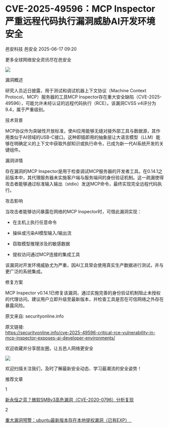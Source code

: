 #  CVE-2025-49596：MCP Inspector 严重远程代码执行漏洞威胁AI开发环境安全  
邑安科技  邑安全   2025-06-17 09:20  
  
更多全球网络安全资讯尽在邑安全  
  
![](https://mmbiz.qpic.cn/mmbiz_png/1N39PtINn8t626K3lVajT8t4nuvibrJ7UQByFagCqfx8D0cRiay8wsiaCOMn8jaTuOib1azhIiaO5TiaWR9iaHwUpno6w/640?wx_fmt=png&from=appmsg "")  
  
漏洞概述  
  
研究人员近日披露，用于测试和调试机器上下文协议（Machine Context Protocol，MCP）服务器的工具MCP Inspector存在重大安全缺陷（CVE-2025-49596），可能允许未经认证的远程代码执行（RCE）。该漏洞CVSS v4评分为9.4，属于严重级别。  
  
技术背景  
  
MCP协议作为突破性开放标准，使AI应用能够无缝对接外部工具与数据源，其作用类似于AI领域的USB-C接口。这种即插即用的抽象层让大语言模型（LLM）能够在明确定义的上下文中获取外部知识或执行命令，已成为新一代AI系统开发的关键组件。  
  
漏洞详情  
  
存在漏洞的MCP Inspector是用于检查调试MCP服务器的开发者工具。在0.14.1之前版本中，其代理服务器未实施客户端与服务端间的身份验证机制。这一疏漏使得攻击者能够通过标准输入输出（stdio）发送MCP命令，最终实现完全远程代码执行。  
  
攻击影响  
  
当攻击者能够访问暴露在网络的MCP Inspector时，可借此漏洞实现：  
- 在主机上执行任意命令  
  
- 操纵或污染AI模型输入/输出流  
  
- 窃取模型推理涉及的敏感数据  
  
- 提权访问通过MCP连接的集成工具  
  
该漏洞对开发环境威胁尤为严重，因AI工具常会使用真实生产数据进行测试，并与更广泛的系统集成。  
  
修复方案  
  
MCP Inspector v0.14.1已修复该漏洞，通过实施完善的身份验证机制阻止未授权的代理访问。建议用户立即升级至最新版本，并检查工具是否在可信网络之外存在暴露风险。  
  
原文来自: securityonline.info  
  
原文链接:   
https://securityonline.info/cve-2025-49596-critical-rce-vulnerability-in-mcp-inspector-exposes-ai-developer-environments/  
  
欢迎收藏并分享朋友圈，让五邑人网络更安全  
  
![](https://mmbiz.qpic.cn/mmbiz_jpg/1N39PtINn8tD9ic928O6vIrMg4fuib48e1TsRj9K9Cz7RZBD2jjVZcKm1N4QrZ4bwBKZic5crOdItOcdDicPd3yBSg/640?wx_fmt=jpeg "")  
  
欢迎扫描关注我们，及时了解最新安全动态、学习最潮流的安全姿势！  
  
推荐文章  
  
1  
  
[新永恒之蓝？微软SMBv3高危漏洞（CVE-2020-0796）分析复现](http://mp.weixin.qq.com/s?__biz=MzUyMzczNzUyNQ==&mid=2247488913&idx=1&sn=acbf595a4a80dcaba647c7a32fe5e06b&chksm=fa39554bcd4edc5dc90019f33746404ab7593dd9d90109b1076a4a73f2be0cb6fa90e8743b50&scene=21#wechat_redirect)  
  
  
2  
  
[重大漏洞预警：ubuntu最新版本存在本地提权漏洞（已有EXP）　](http://mp.weixin.qq.com/s?__biz=MzUyMzczNzUyNQ==&mid=2247483652&idx=1&sn=b2f2ec90db499e23cfa252e9ee743265&chksm=fa3941decd4ec8c83a268c3480c354a621d515262bcbb5f35e1a2dde8c828bdc7b9011cb5072&scene=21#wechat_redirect)  
  
  
  
  
  
